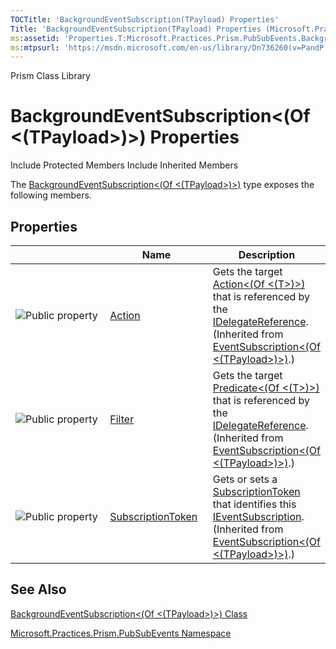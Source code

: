 ```yaml
---
TOCTitle: 'BackgroundEventSubscription(TPayload) Properties'
Title: 'BackgroundEventSubscription(TPayload) Properties (Microsoft.Practices.Prism.PubSubEvents)'
ms:assetid: 'Properties.T:Microsoft.Practices.Prism.PubSubEvents.BackgroundEventSubscription\`1'
ms:mtpsurl: 'https://msdn.microsoft.com/en-us/library/Dn736260(v=PandP.50)'
---
```


Prism Class Library

BackgroundEventSubscription&lt;(Of &lt;(TPayload&gt;)&gt;) Properties
=====================================================================

Include Protected Members
Include Inherited Members

The [BackgroundEventSubscription&lt;(Of &lt;(TPayload&gt;)&gt;)](https://msdn.microsoft.com/t:microsoft.practices.prism.pubsubevents.backgroundeventsubscription%601) type exposes the following members.

Properties
----------

<span id="propertyTableToggle"></span>
<table>
<colgroup>
<col width="33%" />
<col width="33%" />
<col width="33%" />
</colgroup>
<thead>
<tr class="header">
<th> </th>
<th>Name</th>
<th>Description</th>
</tr>
</thead>
<tbody>
<tr class="odd">
<td><img src="https://msdn.microsoft.com/en-us/Dn736260.pubproperty(en-us,PandP.50).gif" title="Public property" /></td>
<td><a href="https://msdn.microsoft.com/p:microsoft.practices.prism.pubsubevents.eventsubscription%601.action">Action</a></td>
<td><div class="summary">
Gets the target <a href="http://msdn2.microsoft.com/en-us/library/018hxwa8">Action&lt;(Of &lt;(T&gt;)&gt;)</a> that is referenced by the <a href="https://msdn.microsoft.com/t:microsoft.practices.prism.pubsubevents.idelegatereference">IDelegateReference</a>.
</div>
(Inherited from <a href="https://msdn.microsoft.com/t:microsoft.practices.prism.pubsubevents.eventsubscription%601">EventSubscription&lt;(Of &lt;(TPayload&gt;)&gt;)</a>.)</td>
</tr>
<tr class="even">
<td><img src="https://msdn.microsoft.com/en-us/Dn736260.pubproperty(en-us,PandP.50).gif" title="Public property" /></td>
<td><a href="https://msdn.microsoft.com/p:microsoft.practices.prism.pubsubevents.eventsubscription%601.filter">Filter</a></td>
<td><div class="summary">
Gets the target <a href="http://msdn2.microsoft.com/en-us/library/bfcke1bz">Predicate&lt;(Of &lt;(T&gt;)&gt;)</a> that is referenced by the <a href="https://msdn.microsoft.com/t:microsoft.practices.prism.pubsubevents.idelegatereference">IDelegateReference</a>.
</div>
(Inherited from <a href="https://msdn.microsoft.com/t:microsoft.practices.prism.pubsubevents.eventsubscription%601">EventSubscription&lt;(Of &lt;(TPayload&gt;)&gt;)</a>.)</td>
</tr>
<tr class="odd">
<td><img src="https://msdn.microsoft.com/en-us/Dn736260.pubproperty(en-us,PandP.50).gif" title="Public property" /></td>
<td><a href="https://msdn.microsoft.com/p:microsoft.practices.prism.pubsubevents.eventsubscription%601.subscriptiontoken">SubscriptionToken</a></td>
<td><div class="summary">
Gets or sets a <a href="https://msdn.microsoft.com/p:microsoft.practices.prism.pubsubevents.eventsubscription%601.subscriptiontoken">SubscriptionToken</a> that identifies this <a href="https://msdn.microsoft.com/t:microsoft.practices.prism.pubsubevents.ieventsubscription">IEventSubscription</a>.
</div>
(Inherited from <a href="https://msdn.microsoft.com/t:microsoft.practices.prism.pubsubevents.eventsubscription%601">EventSubscription&lt;(Of &lt;(TPayload&gt;)&gt;)</a>.)</td>
</tr>
</tbody>
</table>

See Also
--------

<span id="seeAlsoToggle"></span>
[BackgroundEventSubscription&lt;(Of &lt;(TPayload&gt;)&gt;) Class](https://msdn.microsoft.com/t:microsoft.practices.prism.pubsubevents.backgroundeventsubscription%601)

[Microsoft.Practices.Prism.PubSubEvents Namespace](https://msdn.microsoft.com/n:microsoft.practices.prism.pubsubevents)
